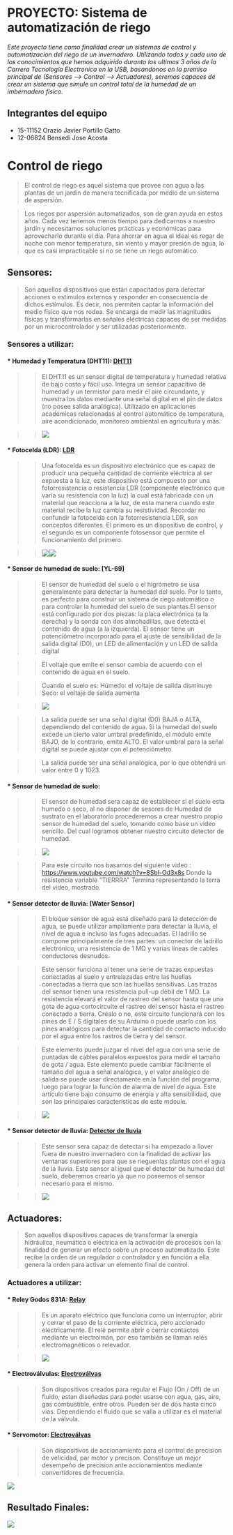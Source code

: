 # PROYECTO: Sistema de automatización de riego
*Este proyecto tiene como finalidad crear un sistemas de control y automatizacion del riego de un invernadero. Utilizando todos y cada uno de los conocimientos que hemos adquirido duranto los ultimos 3 años de la Carrera Tecnología Electronica en la USB, basandonos en la premisa principal de (Sensores --> Control --> Actuadores), seremos capaces de crear un sistema que simule un control total de la humedad de un imbernadero físico.*

## Integrantes del equipo
* 15-11152 Orazio Javier Portillo Gatto
* 12-06824  Bensedi Jose Acosta

# Control de riego

> El control de riego es aquel sistema que provee con agua  a las plantas de un jardín de manera tecnificada por medio de un sistema de aspersión.

> Los riegos por aspersión automatizados, son de gran ayuda en estos años. Cada vez tenemos menos tiempo para dedicarnos a nuestro jardín y necesitamos soluciones prácticas y económicas para aprovecharlo durante el día. Para ahorrar en agua el ideal es regar de noche con menor temperatura, sin viento y mayor presión de agua, lo que es casi impracticable si no se tiene un riego automático.

## Sensores:
> Son aquellos dispositivos que están capacitados para detectar acciones o estímulos externos y responder en consecuencia de dichos estímulos. Es decir, nos permiten captar la información del medio físico que nos rodea. Se encarga de medir las magnitudes físicas y transformarlas en señales eléctricas capaces de ser medidas por un microcontrolador y ser utilizadas posteriormente.

### Sensores a utilizar:
#### * Humedad y Temperatura (DHT11): [DHT11](https://naylampmechatronics.com/sensores-temperatura-y-humedad/57-sensor-de-temperatura-y-humedad-relativa-dht11.html)
>>  El DHT11 es un sensor digital de temperatura y humedad relativa de bajo costo y fácil uso. Integra un sensor capacitivo de humedad y un termistor para medir el aire circundante, y muestra los datos mediante una señal digital en el pin de datos (no posee salida analógica). Utilizado en aplicaciones académicas relacionadas al control automático de temperatura, aire acondicionado, monitoreo ambiental en agricultura y más.

>><img src="https://github.com/USB-EC3081-III-2019/EC3081-G01/blob/master/docs/DHT11.png">

#### * Fotocelda (LDR): [LDR](https://tuelectronica.es/fotocelda-control-de-dispositivos-con-la-luz/)
>>  Una fotocelda es un dispositivo electrónico que es capaz de producir una pequeña cantidad de corriente eléctrica al ser expuesta a la luz, este dispositivo está compuesto por una fotorresistencia o resistencia LDR (componente electrónico que varía su resistencia con la luz) la cual está fabricada con un material que reacciona a la luz, de esta manera cuando este material recibe la luz cambia su resistividad.  Recordar no confundir la fotocelda con la fotorresistencia LDR, son conceptos diferentes. El primero es un dispositivo de control, y el segundo es un componente fotosensor que permite el funcionamiento del primero. 

>><img src="https://github.com/USB-EC3081-III-2019/EC3081-G01/blob/master/docs/foto_celda.jpg"><img src="https://github.com/USB-EC3081-III-2019/EC3081-G01/blob/master/docs/fotorresistenciaLDR.png">

#### * Sensor de humedad de suelo: [YL-69]
>>  El sensor de humedad del suelo o el higrómetro se usa generalmente para detectar la humedad del suelo. Por lo tanto, es perfecto para construir un sistema de riego automático o para controlar la humedad del suelo de sus plantas.El sensor está configurado por dos piezas: la placa electrónica (a la derecha) y la sonda con dos almohadillas, que detecta el contenido de agua (a la izquierda). El sensor tiene un potenciómetro incorporado para el ajuste de sensibilidad de la salida digital (D0), un LED de alimentación y un LED de salida digital


>>  El voltaje que emite el sensor cambia de acuerdo con el contenido de agua en el suelo.

>>  Cuando el suelo es:
>>  Húmedo: el voltaje de salida disminuye
>>  Seco: el voltaje de salida aumenta    

>>  <img src="https://github.com/USB-EC3081-III-2019/EC3081-G01/blob/master/docs/soil-moisture-sensor-e1467578282801.png">
    
>>  La salida puede ser una señal digital (D0) BAJA o ALTA, dependiendo del contenido de agua. Si la humedad del suelo excede un cierto valor umbral predefinido, el módulo emite BAJO, de lo contrario, emite ALTO. El valor umbral para la señal digital se puede ajustar con el potenciómetro.

>>  La salida puede ser una señal analógica, por lo que obtendrá un valor entre 0 y 1023. 



#### * Sensor de humedad de suelo:
>>  El sensor de humedad sera capaz de establecer si el suelo esta humedo o seco, al no disponer de sesores de Humedad de sustrato en el laboratorio procederemos a crear nuestro propio sensor de humedad del suelo, tomando como base un video sencillo. Del cual logramos obtener nuestro circuito detector de humedad. 

>><img src="https://github.com/USB-EC3081-III-2019/EC3081-G01/blob/master/docs/Circuito%20Detector%20de%20Humedad%20de%20la%20tierra.png">

>> Para este circuito nos basamos del siguiente video : https://www.youtube.com/watch?v=8Sbl-Od3x8s Donde la resistencia variable "TIERRRA" Termina representando la terra del video, mostrado.

#### * Sensor detector de lluvia: [Water Sensor]

>> El bloque sensor de agua está diseñado para la detección de agua, se puede utilizar ampliamente para detectar la lluvia, el nivel de agua e incluso las fugas adecuadas. El ladrillo se compone principalmente de tres partes: un conector de ladrillo electrónico, una resistencia de 1 MΩ y varias líneas de cables conductores desnudos.

>> Este sensor funciona al tener una serie de trazas expuestas conectadas al suelo y entrelazadas entre las huellas conectadas a tierra que son las huellas sensitivas. Las trazas del sensor tienen una resistencia pull-up débil de 1 MΩ. La resistencia elevará el valor de rastreo del sensor hasta que una gota de agua cortocircuite el rastreo del sensor hasta el rastreo conectado a tierra. Créalo o no, este circuito funcionará con los pines de E / S digitales de su Arduino o puede usarlo con los pines analógicos para detectar la cantidad de contacto inducido por el agua entre los rastros de tierra y del sensor.

>> Este elemento puede juzgar el nivel del agua con una serie de puntadas de cables paralelos expuestos para medir el tamaño de gota / agua. Este elemento puede cambiar fácilmente el tamaño del agua a señal analógica, y el valor analógico de salida se puede usar directamente en la función del programa, luego para lograr la función de alarma de nivel de agua. Este artículo tiene bajo consumo de energía y alta sensibilidad, que son las principales características de este mdoule.

>><img src="https://github.com/USB-EC3081-III-2019/EC3081-G01/blob/master/docs/watersensor.jpg">


#### * Sensor detector de lluvia: [Detector de lluvia](https://github.com/USB-EC3081-III-2019/EC3081-G01/blob/master/docs/Detector%20de%20lluvia%20con%20dos%20transistores.pdf)

>> Este sensor sera capaz de detectar si ha empezado a llover fuera de nuestro invernadero con la finalidad de activar las ventanas superiores para que se rieguenlas plantas con el agua de la lluvia. Este sensor al igual que el detector de humedad del suelo, deberemos crearlo ya que no poseemos el sensor necesario para el mismo.

>><img src="https://github.com/USB-EC3081-III-2019/EC3081-G01/blob/master/docs/Detector%20de%20lluvia.png">

## Actuadores:
> Son aquellos dispositivos capaces de transformar la energía hidráulica, neumática o eléctrica en la activación de procesos con la finalidad de generar un efecto sobre un proceso automatizado. Este recibe la orden de un regulador o controlador y en función a ella genera la orden para activar un elemento final de control.

### Actuadores a utilizar:
#### * Reley Godos 831A: [Relay](https://github.com/USB-EC3081-III-2019/EC3081-G01/blob/master/docs/Relay_Gordoa_831A-1.pdf)

>> Es un aparato eléctrico que funciona como un interruptor, abrir y cerrar el paso de la corriente eléctrica, pero accionado eléctricamente. El relé permite abrir o cerrar contactos mediante un electroimán, por eso también se llaman relés electromagnéticos o relevador.

>><img src="https://github.com/USB-EC3081-III-2019/EC3081-G01/blob/master/docs/RelayGodos831A.png">

#### * Electroválvulas: [Electroválvas](https://github.com/USB-EC3081-III-2019/EC3081-G01/blob/master/docs/Electrov%C3%A1lvulas%20.pdf)

>> Son dispositivos creados para regular el Flujo (On / Off) de un fluido, estan diseñadas para poder usarse con agua, gas, aire, gas combustible, entre otros. Pueden ser de dos hasta cinco vias. Dependiendo el fluido que se valla a utilizar es el material de la válvula.


#### * Servomotor: [Electroválvas](https://github.com/USB-EC3081-III-2019/EC3081-G01/blob/master/docs/servomotor.pdf)

>> Son dispositivos de accionamiento para el control de precision de velicidad, par motor y precison. Constituye un mejor desempeño de precision ante accionamientos mediante convertidores de frecuencia.


<img src="https://github.com/USB-EC3081-III-2019/EC3081-G01/blob/master/docs/futaba-s3003-servo-motor-1959-73-B.jpg">


## Resultado Finales:

<img src="https://github.com/USB-EC3081-III-2019/EC3081-G01/blob/master/docs/IMG_20191209_122400.jpg">






